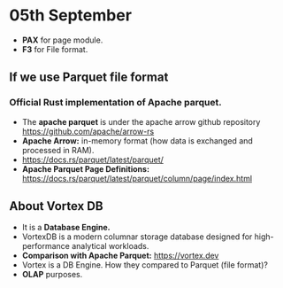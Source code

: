 # 05th September

* **PAX** for page module.
* **F3** for File format.

## If we use Parquet file format
### Official Rust implementation of Apache parquet.
- The **apache parquet** is under the apache arrow github repository https://github.com/apache/arrow-rs
- **Apache Arrow:** in-memory format (how data is exchanged and processed in RAM).
- https://docs.rs/parquet/latest/parquet/
- **Apache Parquet Page Definitions:** https://docs.rs/parquet/latest/parquet/column/page/index.html 

## About Vortex DB
- It is a **Database Engine.**
- VortexDB is a modern columnar storage database designed for high-performance analytical workloads.
- **Comparison with Apache Parquet:** https://vortex.dev
- Vortex is a DB Engine. How they compared to Parquet (file format)?
- **OLAP** purposes.